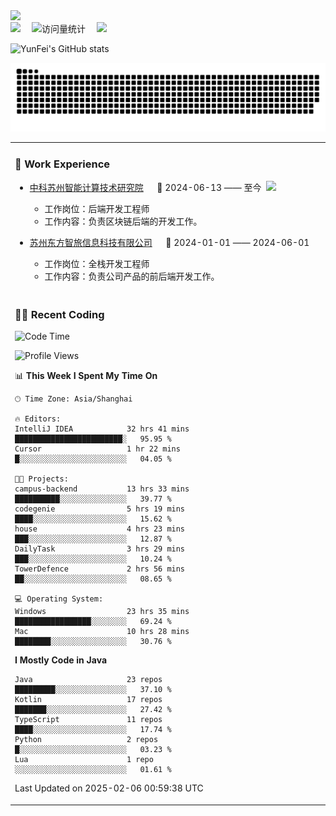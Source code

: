   <!-- dynamic typing effect 动态打字效果 -->
  <div>
    <a href="http://yunfei.plus">
      <img src="https://readme-typing-svg.demolab.com?font=Fira+Code&pause=1000&width=435&lines=console.log(%22Hello%2C%20World%22);祝您今天愉快!&center=true&size=27" />
    </a>
  </div>

  <div>
    <a href="http://yunfei.plus/"><img src="https://img.shields.io/badge/Website-博客-8c36db" /></a>&emsp;
    <!-- visitor -->
    <img src="https://komarev.com/ghpvc/?username=yunfeidog&label=Views&color=orange&style=flat" alt="访问量统计" />&emsp;
    <!-- wakatime -->    
    <a href="https://wakatime.com/@yunfeidog"><img src="https://wakatime.com/badge/user/42d0678c-368b-448b-9a77-5d21c5b55352.svg" /></a>
  </div>

![YunFei's GitHub stats](https://github-readme-stats.vercel.app/api?username=yunfeidog)

![snake](./dist/github-contribution-grid-snake.svg)


<table>

<tr><td>

### 🏢 Work Experience

<img align="right" width="88" src="https://cdn.jsdelivr.net/gh/yunfeidog/yunfeidog/assets/images/yuanze.png" />

- [中科苏州智能计算技术研究院](http://iict.ac.cn/sy) &emsp; 📌 2024-06-13 —— 至今

    - 工作岗位：后端开发工程师
    - 工作内容：负责区块链后端的开发工作。

- [苏州东方智旅信息科技有限公司](http://www.leyoobao.com/) &emsp; 📌 2024-01-01 —— 2024-06-01

    - 工作岗位：全栈开发工程师
    - 工作内容：负责公司产品的前后端开发工作。

</td></tr>

<tr><td>

### 👩‍💻 Recent Coding

<!--START_SECTION:waka-->
![Code Time](http://img.shields.io/badge/Code%20Time-2%2C394%20hrs%2034%20mins-blue)

![Profile Views](http://img.shields.io/badge/Profile%20Views-0-blue)

📊 **This Week I Spent My Time On** 

```text
🕑︎ Time Zone: Asia/Shanghai

🔥 Editors: 
IntelliJ IDEA            32 hrs 41 mins      ████████████████████████░   95.95 % 
Cursor                   1 hr 22 mins        █░░░░░░░░░░░░░░░░░░░░░░░░   04.05 % 

🐱‍💻 Projects: 
campus-backend           13 hrs 33 mins      ██████████░░░░░░░░░░░░░░░   39.77 % 
codegenie                5 hrs 19 mins       ████░░░░░░░░░░░░░░░░░░░░░   15.62 % 
house                    4 hrs 23 mins       ███░░░░░░░░░░░░░░░░░░░░░░   12.87 % 
DailyTask                3 hrs 29 mins       ███░░░░░░░░░░░░░░░░░░░░░░   10.24 % 
TowerDefence             2 hrs 56 mins       ██░░░░░░░░░░░░░░░░░░░░░░░   08.65 % 

💻 Operating System: 
Windows                  23 hrs 35 mins      █████████████████░░░░░░░░   69.24 % 
Mac                      10 hrs 28 mins      ████████░░░░░░░░░░░░░░░░░   30.76 % 
```

**I Mostly Code in Java** 

```text
Java                     23 repos            █████████░░░░░░░░░░░░░░░░   37.10 % 
Kotlin                   17 repos            ███████░░░░░░░░░░░░░░░░░░   27.42 % 
TypeScript               11 repos            ████░░░░░░░░░░░░░░░░░░░░░   17.74 % 
Python                   2 repos             █░░░░░░░░░░░░░░░░░░░░░░░░   03.23 % 
Lua                      1 repo              ░░░░░░░░░░░░░░░░░░░░░░░░░   01.61 % 
```




 Last Updated on 2025-02-06 00:59:38 UTC
<!--END_SECTION:waka-->

</td></tr>
<table>
